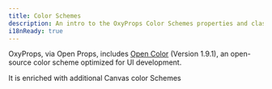 ```yaml
---
title: Color Schemes
description: An intro to the OxyProps Color Schemes properties and classes syntax.
i18nReady: true
---
```


OxyProps, via Open Props, includes <a href="https://yeun.github.io/open-color/" target="_blank">Open Color</a> (Version 1.9.1), an open-source color scheme optimized for UI development.

It is enriched with additional Canvas color Schemes